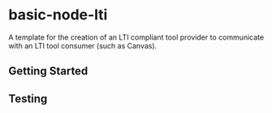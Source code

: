 # basic-node-lti

A template for the creation of an LTI compliant tool provider to communicate
with an LTI tool consumer (such as Canvas).

## Getting Started
## Testing
